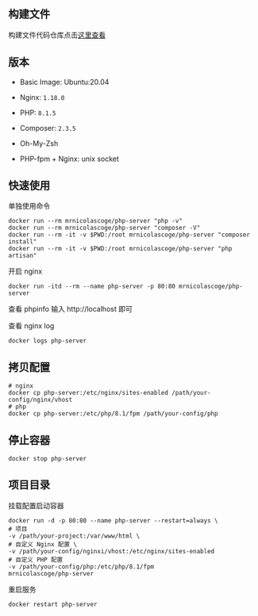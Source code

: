 ## 构建文件
构建文件代码仓库点击[这里查看](https://github.com/chaosirgit/php-server-image)
## 版本

* Basic Image: Ubuntu:20.04

* Nginx: `1.18.0`
* PHP: `8.1.5`
* Composer: `2.3.5`
* Oh-My-Zsh
* PHP-fpm + Nginx: unix socket

## 快速使用
单独使用命令

```shell
docker run --rm mrnicolascoge/php-server "php -v"
docker run --rm mrnicolascoge/php-server "composer -V"
docker run --rm -it -v $PWD:/root mrnicolascoge/php-server "composer install"
docker run --rm -it -v $PWD:/root mrnicolascoge/php-server "php artisan"
```
开启 nginx
```shell
docker run -itd --rm --name php-server -p 80:80 mrnicolascoge/php-server
```
查看 phpinfo 输入 http://localhost 即可

查看 nginx log
```shell
docker logs php-server
```

## 拷贝配置

```shell
# nginx
docker cp php-server:/etc/nginx/sites-enabled /path/your-config/nginx/vhost
# php
docker cp php-server:/etc/php/8.1/fpm /path/your-config/php
```

## 停止容器

```shell
docker stop php-server
```

## 项目目录

挂载配置启动容器

```shell
docker run -d -p 80:80 --name php-server --restart=always \
# 项目
-v /path/your-project:/var/www/html \
# 自定义 Nginx 配置 \
-v /path/your-config/nginxi/vhost:/etc/nginx/sites-enabled
# 自定义 PHP 配置
-v /path/your-config/php:/etc/php/8.1/fpm
mrnicolascoge/php-server
```

重启服务
```shell
docker restart php-server 
```

